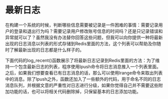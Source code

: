 # 最新日志

在构建一个系统的时候，判断哪些信息需要被记录是一件困难的事情：需要记录用户的登录和退出行为吗？需要记录用户修改账号信息的时间吗？还是只记录错误和异常就可以了？虽然我没有办法替你回答这些问题，但我可以向你提供一种将最新出现的日志消息以列表的形式存储到Redis里面的方法，这个列表可以帮助及你随时了解最新出现的日志都是什么样子的。

下面代码的log\_recent\(\)函数展示了将最新日志记录到Redis里面的方法：为了维持一个包含最新日志的列表，程序使用lpush命令将日志消息推入一个列表里面。之后，如果我们想要查看已有日志消息的话，那么可以使用lrange命令来取出列表中的消息。除了lpush之外，函数还加入了一些额外的代码，用于命名不同的日志消息队列，并根据文意的严重性对日志进行分级，如果你觉得自己并不需要这些附加功能的话，也可以将相关代码删除掉，只保留基本的日志添加功能。

